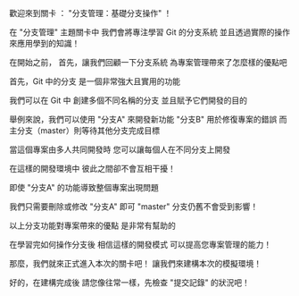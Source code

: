 歡迎來到關卡 ：
"分支管理：基礎分支操作" ！

在 "分支管理" 主題關卡中
我們會將專注學習 Git 的分支系統
並且透過實際的操作來應用學到的知識！

在開始之前，
首先，讓我們回顧一下分支系統
為專案管理帶來了怎麼樣的優點吧

首先，Git 中的分支
是一個非常強大且實用的功能

我們可以在 Git 中
創建多個不同名稱的分支
並且賦予它們開發的目的

舉例來說，我們可以使用 "分支A" 來開發新功能
"分支B" 用於修復專案的錯誤
而主分支（master）則等待其他分支完成目標

當這個專案由多人共同開發時
您可以讓每個人在不同分支上開發

在這樣的開發環境中
彼此之間卻不會互相干擾！

即使 "分支A" 的功能導致整個專案出現問題

我們只需要刪除或修改 "分支A" 即可
"master" 分支仍舊不會受到影響！

以上分支功能對專案帶來的優點
是非常有幫助的

在學習完如何操作分支後
相信這樣的開發模式
可以提高您專案管理的能力！

那麼，我們就來正式進入本次的關卡吧！
讓我們來建構本次的模擬環境！

好的，在建構完成後
請您像往常一樣，先檢查 "提交記錄" 的狀況吧！


